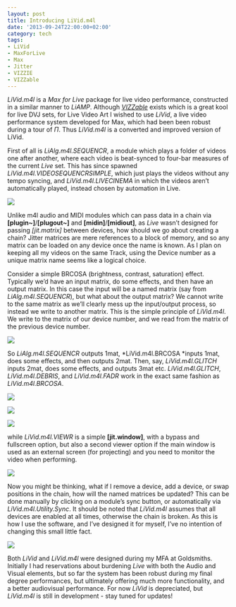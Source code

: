 ```yaml
---
layout: post
title: Introducing LiVid.m4l
date: '2013-09-24T22:00:00+02:00'
category: tech
tags:
- LiVid
- MaxForLive
- Max
- Jitter
- VIZZIE
- VIZZable
---
```

*LiVid.m4l* is a *Max for Live* package for live video performance, constructed in a similar manner to *LiAMP*. Although [*VIZZable*](http://vizzable.zeal.co/) exists which is a great kool for live DVJ sets, for Live Video Art I wished to use *LiVid*, a live video performance system developed for Max, which had been been robust during a tour of *П*. Thus *LiVid.m4l* is a converted and improved version of LiVid.

First of all is *LiAlg.m4l.SEQUENCR*, a module which plays a folder of videos one after another, where each video is beat-synced to four-bar measures of the current *Live* set. This has since spawned *LiVid.m4l.VIDEOSEQUENCRSIMPLE*, which just plays the videos without any tempo syncing, and *LiVid.m4l.LIVECINEMA* in which the videos aren’t automatically played, instead chosen by automation in Live.

![]({{site.baseurl}}/assets/images/posts/2013/13-09-24/01.png)

Unlike m4l audio and MIDI modules which can pass data in a chain via **[plugin~]**/**[plugout~]** and **[midin]**/**[midiout]**, as *Live* wasn’t designed for passing *[jit.matrix]* between devices, how should we go about creating a chain? Jitter matrices are mere references to a block of memory, and so any matrix can be loaded on any device once the name is known. As I plan on keeping all my videos on the same Track, using the Device number as a unique matrix name seems like a logical choice.

Consider a simple BRCOSA (brightness, contrast, saturation) effect. Typically we’d have an input matrix, do some effects, and then have an output matrix. In this case the input will be a named matrix (say from *LiAlg.m4l.SEQUENCR*), but what about the output matrix? We cannot write to the same matrix as we’ll clearly mess up the input/output process, so instead we write to another matrix. This is the simple principle of *LiVid.m4l*. We write to the matrix of our device number, and we read from the matrix of the previous device number.

![]({{site.baseurl}}/assets/images/posts/2013/13-09-24/02.png)

So *LiAlg.m4l.SEQUENCR* outputs 1mat, *LiVid.m4l.BRCOSA *inputs 1mat, does some effects, and then outputs 2mat. Then, say, *LiVid.m4l.GLITCH* inputs 2mat, does some effects, and outputs 3mat etc. *LiVid.m4l.GLITCH*, *LiVid.m4l.DEBRIS*, and *LiVid.m4l.FADR* work in the exact same fashion as *LiVid.m4l.BRCOSA*.

![]({{site.baseurl}}/assets/images/posts/2013/13-09-24/03.png)

![]({{site.baseurl}}/assets/images/posts/2013/13-09-24/04.png)

![]({{site.baseurl}}/assets/images/posts/2013/13-09-24/05.png)

while *LiVid.m4l.VIEWR* is a simple **[jit.window]**, with a bypass and fullscreen option, but also a second viewer option if the main window is used as an external screen (for projecting) and you need to monitor the video when performing.

![]({{site.baseurl}}/assets/images/posts/2013/13-09-24/06.png)

Now you might be thinking, what if I remove a device, add a device, or swap positions in the chain, how will the named matrices be updated? This can be done manually by clicking on a module’s sync button, or automatically via *LiVid.m4l.Utility.Sync*. It should be noted that *LiVid.m4l* assumes that all devices are enabled at all times, otherwise the chain is broken. As this is how I use the software, and I’ve designed it for myself, I’ve no intention of changing this small little fact.

![]({{site.baseurl}}/assets/images/posts/2013/13-09-24/07.png)

Both *LiVid* and *LiVid.m4l* were designed during my MFA at Goldsmiths. Initially I had reservations about burdening *Live* with both the Audio and Visual elements, but so far the system has been robust during my final degree performances, but ultimately offering much more functionality, and a better audiovisual performance. For now *LiVid* is depreciated, but *LiVid.m4l* is still in development - stay tuned for updates!
